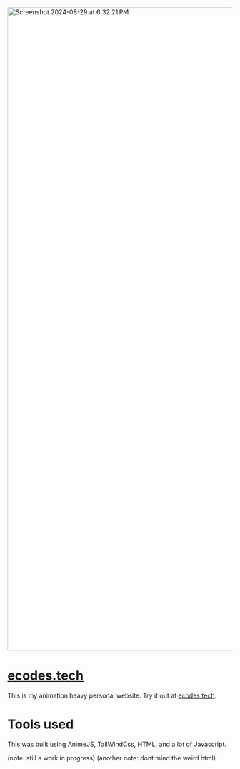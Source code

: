 <img width="1440" alt="Screenshot 2024-08-29 at 6 32 21 PM" src="https://github.com/user-attachments/assets/d2e4afc0-c9c0-4748-a72c-f18b82bf9b8d">

# [ecodes.tech](https://ecodes.tech)

This is my animation heavy personal website. Try it out at [ecodes.tech](https://ecodes.tech).

# Tools used
This was built using AnimeJS, TailWindCss, HTML, and a lot of Javascript.

(note: still a work in progress)
(another note: dont mind the weird html)
